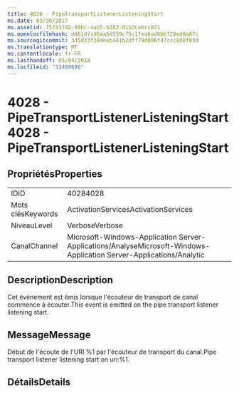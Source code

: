 ```yaml
---
title: 4028 - PipeTransportListenerListeningStart
ms.date: 03/30/2017
ms.assetid: 75f83342-09bc-4ab5-b363-01b3cebcc821
ms.openlocfilehash: dd61d7cd6aa6d559c75c1fea6ad8bb720ed0a87c
ms.sourcegitcommit: 3d5d33f384eeba41b2dff79d096f47ccc8d8f03d
ms.translationtype: MT
ms.contentlocale: fr-FR
ms.lasthandoff: 05/04/2018
ms.locfileid: "33469698"
---
```

# <a name="4028---pipetransportlistenerlisteningstart"></a><span data-ttu-id="b1767-102">4028 - PipeTransportListenerListeningStart</span><span class="sxs-lookup"><span data-stu-id="b1767-102">4028 - PipeTransportListenerListeningStart</span></span>
## <a name="properties"></a><span data-ttu-id="b1767-103">Propriétés</span><span class="sxs-lookup"><span data-stu-id="b1767-103">Properties</span></span>  
  
|||  
|-|-|  
|<span data-ttu-id="b1767-104">ID</span><span class="sxs-lookup"><span data-stu-id="b1767-104">ID</span></span>|<span data-ttu-id="b1767-105">4028</span><span class="sxs-lookup"><span data-stu-id="b1767-105">4028</span></span>|  
|<span data-ttu-id="b1767-106">Mots clés</span><span class="sxs-lookup"><span data-stu-id="b1767-106">Keywords</span></span>|<span data-ttu-id="b1767-107">ActivationServices</span><span class="sxs-lookup"><span data-stu-id="b1767-107">ActivationServices</span></span>|  
|<span data-ttu-id="b1767-108">Niveau</span><span class="sxs-lookup"><span data-stu-id="b1767-108">Level</span></span>|<span data-ttu-id="b1767-109">Verbose</span><span class="sxs-lookup"><span data-stu-id="b1767-109">Verbose</span></span>|  
|<span data-ttu-id="b1767-110">Canal</span><span class="sxs-lookup"><span data-stu-id="b1767-110">Channel</span></span>|<span data-ttu-id="b1767-111">Microsoft-Windows-Application Server-Applications/Analyse</span><span class="sxs-lookup"><span data-stu-id="b1767-111">Microsoft-Windows-Application Server-Applications/Analytic</span></span>|  
  
## <a name="description"></a><span data-ttu-id="b1767-112">Description</span><span class="sxs-lookup"><span data-stu-id="b1767-112">Description</span></span>  
 <span data-ttu-id="b1767-113">Cet événement est émis lorsque l'écouteur de transport de canal commence à écouter.</span><span class="sxs-lookup"><span data-stu-id="b1767-113">This event is emitted on the pipe transport listener listening start.</span></span>  
  
## <a name="message"></a><span data-ttu-id="b1767-114">Message</span><span class="sxs-lookup"><span data-stu-id="b1767-114">Message</span></span>  
 <span data-ttu-id="b1767-115">Début de l'écoute de l'URI %1 par l'écouteur de transport du canal.</span><span class="sxs-lookup"><span data-stu-id="b1767-115">Pipe transport listener listening start on uri:%1.</span></span>  
  
## <a name="details"></a><span data-ttu-id="b1767-116">Détails</span><span class="sxs-lookup"><span data-stu-id="b1767-116">Details</span></span>
